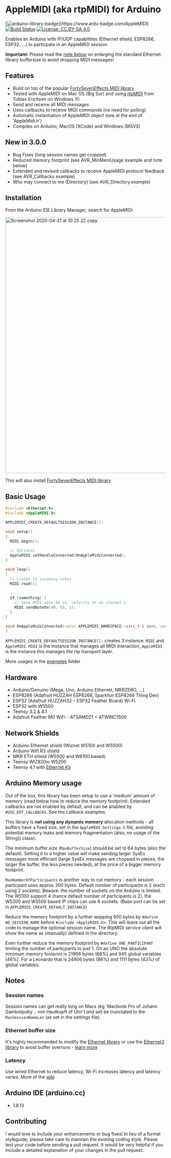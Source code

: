 # AppleMIDI (aka rtpMIDI) for Arduino
[![arduino-library-badge](https://www.ardu-badge.com/badge/AppleMIDI.svg?)](https://www.ardu-badge.com/AppleMIDI) [![Build Status](https://travis-ci.org/lathoub/Arduino-AppleMIDI-Library.svg?branch=master)](https://travis-ci.org/lathoub/Arduino-AppleMIDI-Library) [![License: CC BY-SA 4.0](https://img.shields.io/badge/License-CC%20BY--SA%204.0-lightgrey.svg)](http://creativecommons.org/licenses/by-sa/4.0/)

Enables an Arduino with IP/UDP capabilities (Ethernet shield, ESP8266, ESP32, ...) to particpate in an AppleMIDI session.

**Important:** Please read the [note below](https://github.com/lathoub/Arduino-AppleMIDI-Library#ethernet-buffer-size) on enlarging the standard Ethernet library buffersize to avoid dropping MIDI messages!

## Features
* Build on top of the popular [FortySevenEffects MIDI library](https://github.com/FortySevenEffects/arduino_midi_library)
* Tested with AppleMIDI on Mac OS (Big Sur) and using [rtpMIDI](https://www.tobias-erichsen.de/software/rtpmidi.html) from Tobias Erichsen on Windows 10
* Send and receive all MIDI messages
* Uses callbacks to receive MIDI commands (no need for polling)
* Automatic instantiation of AppleMIDI object (see at the end of 'AppleMidi.h')
* Compiles on Arduino, MacOS (XCode) and Windows (MSVS)

## New in 3.0.0
* Bug Fixes (long session names get cropped)
* Reduced memory footprint (see AVR_MinMemUsage example and note below)
* Extended and revised callbacks to receive AppleMIDI protocol feedback (see AVR_Callbacks example)
* Who may connect to me (Directory) (see AVR_Directory example)

## Installation
From the Arduino IDE Library Manager, search for AppleMIDI

<img width="801" alt="Screenshot 2020-04-21 at 10 25 22 copy" src="https://user-images.githubusercontent.com/4082369/79904509-09b11000-8415-11ea-9b05-818373479625.png">

This will also install [FortySevenEffects MIDI library](https://github.com/FortySevenEffects/arduino_midi_library)

## Basic Usage
```cpp
#include <Ethernet.h>
#include <AppleMIDI.h>

APPLEMIDI_CREATE_DEFAULTSESSION_INSTANCE(); 

void setup()
{
  MIDI.begin();
  
  // Optional
  AppleMIDI.setHandleConnected(OnAppleMidiConnected);
}

void loop()
{
  // Listen to incoming notes
  MIDI.read();
  
  ....
  if (something) {
    // Send MIDI note 40 on, velocity 55 on channel 1
    MIDI.sendNoteOn(40, 55, 1);
  }
}

void OnAppleMidiConnected(const APPLEMIDI_NAMESPACE::ssrc_t & ssrc, const char*) {
}
```

`APPLEMIDI_CREATE_DEFAULTSESSION_INSTANCE();` creates 2 instance: `MIDI` and `AppleMIDI`. `MIDI` is the instance that manages all MIDI interaction, `AppleMIDI` is the instance this manages the rtp transport layer.


More usages in the [examples](https://github.com/lathoub/Arduino-AppleMIDI-Library/tree/master/examples) folder

## Hardware
* Arduino/Genuino (Mega, Uno, Arduino Ethernet, MKRZERO, ...)
* ESP8266 (Adafruit HUZZAH ESP8266, Sparkfun ESP8266 Thing Dev)
* ESP32 (Adafruit HUZZAH32 – ESP32 Feather Board) Wi-Fi
* ESP32 with W5500
* Teensy 3.2 & 4.1
* Adafruit Feather M0 WiFi - ATSAMD21 + ATWINC1500 

## Network Shields
* Arduino Ethernet shield (Wiznet W5100 and W5500)
* Arduino Wifi R3 shield
* MKR ETH shield (W5500 and W6100 based)
* Teensy WIZ820io W5200
* Teensy 4.1 with [Ethernet Kit](https://www.pjrc.com/store/ethernet_kit.html)

## Arduino Memory usage
Out of the box, this library has been setup to use a 'medium' amount of memory (read below how to reduce the memory footprint). Extended callbacks are not enabled by default, and can be anabled by `#USE_EXT_CALLBACKS`. See the callback examples.

This library is **not using any dynamic memory** allocation methods - all buffers have a fixed size, set in the `AppleMIDI_Settings.h` file, avoiding potential memory leaks and memory fragmentation (also, no usage of the String() class).

The minimum buffer size (`MaxBufferSize`) should be set to 64 bytes (also the default). Setting it to a higher value will make sending larger SysEx messages more efficiant (large SysEx messages are chopped in pieces, the larger the buffer, the less pieces needed), at the price of a bigger memory footprint.

`MaxNumberOfParticipants` is another way to cut memory - each session particpant uses approx 300 bytes. Default number of participants is 2 (each using 2 sockets). 
Beware: the number of sockets on the Arduino is limited. The W5100 support 4 (hance default number of participants is 2), the W5200 and W5500 based IP chips can use 8 sockets. (Base port can be set in `APPLEMIDI_CREATE_DEFAULT_INSTANCE`)

Reduce the memory footprint by a further wopping 500 bytes by `#define NO_SESSION_NAME` before `#include <AppleMIDI.h>`. This will leave out all the code to manage the optional session name. The RtpMIDI service client will show the name as (manually) defined in the directory.

Even further reduce the memory footprint by `#define ONE_PARTICIPANT` limiting the number of particpants to just 1.
On an UNO the absolute minimum memory footprint is 21966 bytes (68%) and 945 global variables (46%). For a Leonardo that is 24906 bytes (86%) and 1111 bytes  (43%) of global variables.

## Notes

### Session names

Session names can get really long on Macs (eg 'Macbook Pro of Johann Gambolputty .. von Hautkopft of Ulm') and will be trunctated to the `MaxSessionNameLen` (as set in the settings file).

### Ethernet buffer size
It's highly recommended to modify the [Ethernet library](https://github.com/arduino-libraries/Ethernet) or use the [Ethernet3 library](https://github.com/sstaub/Ethernet3) to avoid buffer overruns - [learn more](https://github.com/lathoub/Arduino-AppleMIDI-Library/wiki/Enlarge-Ethernet-buffer-size-to-avoid-dropping-UDP-packages)

### Latency
Use wired Ethernet to reduce latency, Wi-Fi increases latency and latency varies. More of the [wiki](https://github.com/lathoub/Arduino-AppleMIDI-Library/wiki/Keeping-Latency-under-control)  

## Arduino IDE (arduino.cc)
* 1.8.13

## Contributing
I would love to include your enhancements or bug fixes! In lieu of a formal styleguide, please take care to maintain the existing coding style. Please test your code before sending a pull request. It would be very helpful if you include a detailed explanation of your changes in the pull request.
